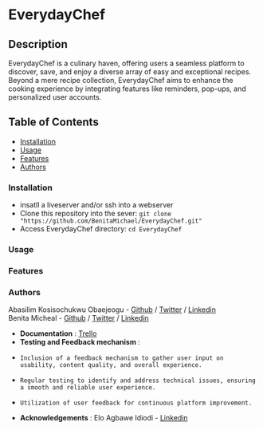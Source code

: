 # EverydayChef

## Description
EverydayChef is a culinary haven, offering users a seamless platform to discover, save, and enjoy a diverse array of easy and exceptional recipes. Beyond a mere recipe collection, EverydayChef aims to enhance the cooking experience by integrating features like reminders, pop-ups, and personalized user accounts.

## Table of Contents
- [Installation](#installation)
- [Usage](#usage)
- [Features](#features)
- [Authors](#authors)

### Installation
* insatll a liveserver and/or ssh into a webserver
* Clone this repository into the sever: `git clone "https://github.com/BenitaMichael/EverydayChef.git"`
* Access EverydayChef directory: `cd EverydayChef`

### Usage

### Features

### Authors
Abasilim Kosisochukwu Obaejeogu - [Github](https://github.com/kabasilim) / [Twitter](https://twitter.com/Abasilim_Odogwu) / [Linkedin](https://www.linkedin.com/in/kosisochukwu-abasilim/)  
Benita Micheal - [Github]() / [Twitter]() / [Linkedin]()


- <b>Documentation</b> : <a href="https://trello.com/b/tGzHKSCw/cook-book">Trello</a>
- <b>Testing and Feedback mechanism</b> :
-     Inclusion of a feedback mechanism to gather user input on usability, content quality, and overall experience.
-     Regular testing to identify and address technical issues, ensuring a smooth and reliable user experience.
-     Utilization of user feedback for continuous platform improvement.
- <b>Acknowledgements</b> : Elo Agbawe Idiodi - [Linkedin](https://www.linkedin.com/in/elo-agbawe-idiodi-77a231156/)
